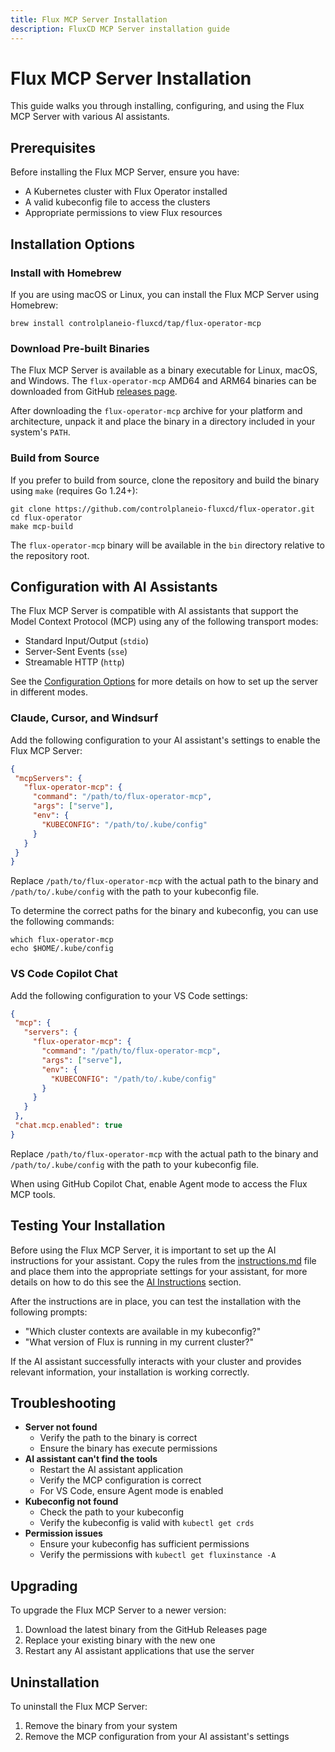 ```yaml
---
title: Flux MCP Server Installation
description: FluxCD MCP Server installation guide
---
```


# Flux MCP Server Installation

This guide walks you through installing, configuring, and using the Flux MCP Server with various AI assistants.

## Prerequisites

Before installing the Flux MCP Server, ensure you have:

- A Kubernetes cluster with Flux Operator installed
- A valid kubeconfig file to access the clusters
- Appropriate permissions to view Flux resources

## Installation Options

### Install with Homebrew

If you are using macOS or Linux, you can install the Flux MCP Server using Homebrew:

```shell
brew install controlplaneio-fluxcd/tap/flux-operator-mcp
```

### Download Pre-built Binaries

The Flux MCP Server is available as a binary executable for Linux, macOS, and Windows.
The `flux-operator-mcp` AMD64 and ARM64 binaries can be downloaded from
GitHub [releases page](https://github.com/controlplaneio-fluxcd/flux-operator/releases).

After downloading the `flux-operator-mcp` archive for your platform and architecture,
unpack it and place the binary in a directory included in your system's `PATH`.

### Build from Source

If you prefer to build from source, clone the repository and build the binary using `make` (requires Go 1.24+):

```shell
git clone https://github.com/controlplaneio-fluxcd/flux-operator.git
cd flux-operator
make mcp-build
```

The `flux-operator-mcp` binary will be available in the `bin` directory relative to the repository root.

## Configuration with AI Assistants

The Flux MCP Server is compatible with AI assistants that support the Model Context Protocol (MCP)
using any of the following transport modes:

- Standard Input/Output (`stdio`)
- Server-Sent Events (`sse`)
- Streamable HTTP (`http`)

See the [Configuration Options](config.md) for more details on how to set up the server
in different modes.

### Claude, Cursor, and Windsurf

Add the following configuration to your AI assistant's settings to enable the Flux MCP Server:

```json
{
 "mcpServers": {
   "flux-operator-mcp": {
     "command": "/path/to/flux-operator-mcp",
     "args": ["serve"],
     "env": {
       "KUBECONFIG": "/path/to/.kube/config"
     }
   }
 }
}
```

Replace `/path/to/flux-operator-mcp` with the actual path to the binary
and `/path/to/.kube/config` with the path to your kubeconfig file.

To determine the correct paths for the binary and kubeconfig, you can use the following commands:

```shell
which flux-operator-mcp
echo $HOME/.kube/config
```

### VS Code Copilot Chat

Add the following configuration to your VS Code settings:

```json
{
 "mcp": {
   "servers": {
     "flux-operator-mcp": {
       "command": "/path/to/flux-operator-mcp",
       "args": ["serve"],
       "env": {
         "KUBECONFIG": "/path/to/.kube/config"
       }
     }
   }
 },
 "chat.mcp.enabled": true
}
```

Replace `/path/to/flux-operator-mcp` with the actual path to the binary
and `/path/to/.kube/config` with the path to your kubeconfig file.

When using GitHub Copilot Chat, enable Agent mode to access the Flux MCP tools.

## Testing Your Installation

Before using the Flux MCP Server, it is important to set up the AI instructions
for your assistant. Copy the rules from the
[instructions.md](https://raw.githubusercontent.com/controlplaneio-fluxcd/distribution/refs/heads/main/docs/mcp/instructions.md)
file and place them into the appropriate settings for your assistant, for more details on how to do this
see the [AI Instructions](prompt-engineering.md#ai-instructions) section.

After the instructions are in place, you can test the installation with the following prompts:

- "Which cluster contexts are available in my kubeconfig?"
- "What version of Flux is running in my current cluster?"

If the AI assistant successfully interacts with your cluster and provides relevant information,
your installation is working correctly.

## Troubleshooting

- **Server not found**
    - Verify the path to the binary is correct
    - Ensure the binary has execute permissions
- **AI assistant can't find the tools**
    - Restart the AI assistant application
    - Verify the MCP configuration is correct
    - For VS Code, ensure Agent mode is enabled
- **Kubeconfig not found**
    - Check the path to your kubeconfig
    - Verify the kubeconfig is valid with `kubectl get crds`
- **Permission issues**
    - Ensure your kubeconfig has sufficient permissions 
    - Verify the permissions with `kubectl get fluxinstance -A`

## Upgrading

To upgrade the Flux MCP Server to a newer version:

1. Download the latest binary from the GitHub Releases page
2. Replace your existing binary with the new one
3. Restart any AI assistant applications that use the server

## Uninstallation

To uninstall the Flux MCP Server:

1. Remove the binary from your system
2. Remove the MCP configuration from your AI assistant's settings
